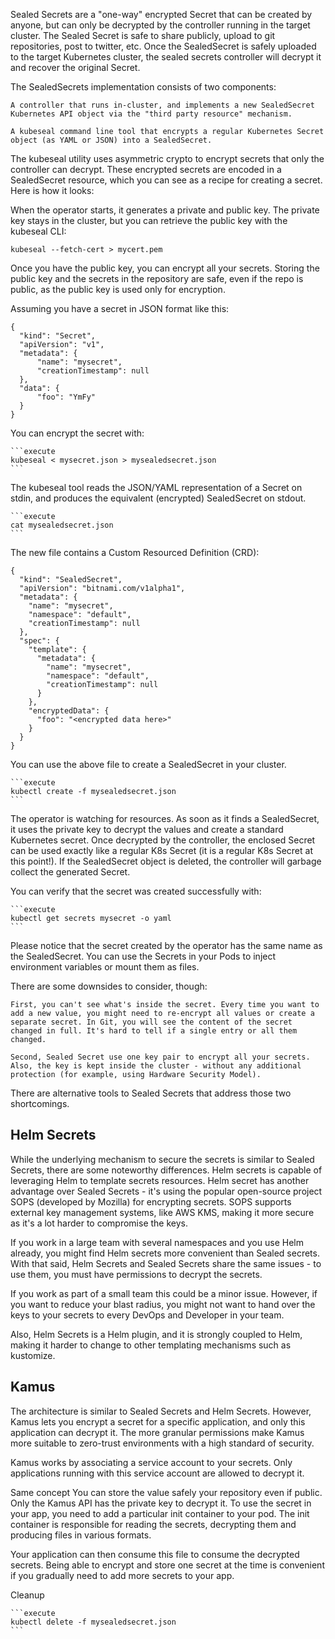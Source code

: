 Sealed Secrets are a "one-way" encrypted Secret that can be created by anyone, but can only be decrypted by the controller running in the target cluster. The Sealed Secret is safe to share publicly, upload to git repositories, post to twitter, etc. Once the SealedSecret is safely uploaded to the target Kubernetes cluster, the sealed secrets controller will decrypt it and recover the original Secret.

The SealedSecrets implementation consists of two components:

    A controller that runs in-cluster, and implements a new SealedSecret Kubernetes API object via the "third party resource" mechanism.
    
    A kubeseal command line tool that encrypts a regular Kubernetes Secret object (as YAML or JSON) into a SealedSecret.

The kubeseal utility uses asymmetric crypto to encrypt secrets that only the controller can decrypt. These encrypted secrets are encoded in a SealedSecret resource, which you can see as a recipe for creating a secret. Here is how it looks:

When the operator starts, it generates a private and public key. The private key stays in the cluster, but you can retrieve the public key with the kubeseal CLI:

    kubeseal --fetch-cert > mycert.pem

Once you have the public key, you can encrypt all your secrets. Storing the public key and the secrets in the repository are safe, even if the repo is public, as the public key is used only for encryption.

Assuming you have a secret in JSON format like this:

    {
      "kind": "Secret",
      "apiVersion": "v1",
      "metadata": {
          "name": "mysecret",
          "creationTimestamp": null
      },
      "data": {
          "foo": "YmFy"
      }
    }

You can encrypt the secret with:

    ```execute
    kubeseal < mysecret.json > mysealedsecret.json
    ```

The kubeseal tool reads the JSON/YAML representation of a Secret on stdin, and produces the equivalent (encrypted) SealedSecret on stdout. 

    ```execute
    cat mysealedsecret.json
    ```

The new file contains a Custom Resourced Definition (CRD):

    {
      "kind": "SealedSecret",
      "apiVersion": "bitnami.com/v1alpha1",
      "metadata": {
        "name": "mysecret",
        "namespace": "default",
        "creationTimestamp": null
      },
      "spec": {
        "template": {
          "metadata": {
            "name": "mysecret",
            "namespace": "default",
            "creationTimestamp": null
          }
        },
        "encryptedData": {
          "foo": "<encrypted data here>"
        }
      }
    }

You can use the above file to create a SealedSecret in your cluster. 

    ```execute
    kubectl create -f mysealedsecret.json
    ```

The operator is watching for resources. As soon as it finds a SealedSecret, it uses the private key to decrypt the values and create a standard Kubernetes secret. Once decrypted by the controller, the enclosed Secret can be used exactly like a regular K8s Secret (it is a regular K8s Secret at this point!). If the SealedSecret object is deleted, the controller will garbage collect the generated Secret.


You can verify that the secret was created successfully with:

    ```execute
    kubectl get secrets mysecret -o yaml
    ```

Please notice that the secret created by the operator has the same name as the SealedSecret. You can use the Secrets in your Pods to inject environment variables or mount them as files.

There are some downsides to consider, though:

    First, you can't see what's inside the secret. Every time you want to add a new value, you might need to re-encrypt all values or create a separate secret. In Git, you will see the content of the secret changed in full. It's hard to tell if a single entry or all them changed.

    Second, Sealed Secret use one key pair to encrypt all your secrets. Also, the key is kept inside the cluster - without any additional protection (for example, using Hardware Security Model).

There are alternative tools to Sealed Secrets that address those two shortcomings.

## Helm Secrets

While the underlying mechanism to secure the secrets is similar to Sealed Secrets, there are some noteworthy differences. Helm secrets is capable of leveraging Helm to template secrets resources. Helm secret has another advantage over Sealed Secrets - it's using the popular open-source project SOPS (developed by Mozilla) for encrypting secrets. SOPS supports external key management systems, like AWS KMS, making it more secure as it's a lot harder to compromise the keys.

If you work in a large team with several namespaces and you use Helm already, you might find Helm secrets more convenient than Sealed secrets.
With that said, Helm Secrets and Sealed Secrets share the same issues - to use them, you must have permissions to decrypt the secrets.

If you work as part of a small team this could be a minor issue. However, if you want to reduce your blast radius, you might not want to hand over the keys to your secrets to every DevOps and Developer in your team.

Also, Helm Secrets is a Helm plugin, and it is strongly coupled to Helm, making it harder to change to other templating mechanisms such as kustomize.


## Kamus

The architecture is similar to Sealed Secrets and Helm Secrets. However, Kamus lets you encrypt a secret for a specific application, and only this application can decrypt it. The more granular permissions make Kamus more suitable to zero-trust environments with a high standard of security.

Kamus works by associating a service account to your secrets. Only applications running with this service account are allowed to decrypt it.

Same concept You can store the value safely your repository even if public. Only the Kamus API has the private key to decrypt it. To use the secret in your app, you need to add a particular init container to your pod. The init container is responsible for reading the secrets, decrypting them and producing files in various formats.

Your application can then consume this file to consume the decrypted secrets. Being able to encrypt and store one secret at the time is convenient if you gradually need to add more secrets to your app.


Cleanup

    ```execute
    kubectl delete -f mysealedsecret.json
    ```

